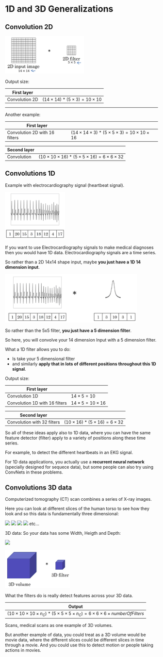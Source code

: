 # 1D and 3D Generalizations

## Convolution 2D

![](img/screenshot_from_2019-03-01_13-06-26.png)

Output size:

| First layer |    |
|-------------|----|
| Convolution 2D | $(14 \times 14)*(5 \times 3)=10\times{10}$ |

----

Another example:

| First layer |    |
|-------------|----|
| Convolution 2D with 16 filters | $(14 \times 14 \times 3)*(5 \times 5 \times 3)=10 \times 10 \times 16$ |

| Second layer |    |
|--------------|----|
| Convolution | $(10 \times 10 \times 16)*(5 \times 5 \times 16)= 6 \times 6 \times 32$ |

## Convolutions 1D

Example with electrocardiography signal (heartbeat signal).

![](img/screenshot_from_2019-03-01_17-22-15.png)

If you want to use Electrocardiography signals to make medical diagnoses then you would have 1D data. Electrocardiography signals are a time series.

So rather than a 2D 14x14 shape input, maybe **you just have a 1D 14 dimension input**.

![](img/screenshot_from_2019-03-01_13-07-44.png)

So rather than the 5x5 filter, **you just have a 5 
dimension filter**.

So here, you will convolve your 14 dimension Input with a 5 dimension filter.

What a 1D filter allows you to do:

- Is take your 5 dimensional filter 
- and similarly **apply that in lots of different positions throughout this 1D signal**. 

Output size:

| First layer |    |
|-------------|----|
| Convolution 1D | $14*5=10$ |
| Convolution 1D with 16 filters | $14*5=10 \times 16$ |

| Second layer |    |
|--------------|----|
| Convolution with 32 filters | $(10 \times 16)*(5 \times 16) =6 \times 32$ |

So all of these ideas apply also to 1D data, where you can have the same feature detector (filter) apply to a variety of positions along these time series. 

For example, to detect the different heartbeats in an EKG signal.

For 1D data applications, you actually use a **recurrent neural network** (specially designed for sequece data), but some people can also try using ConvNets in these problems.

## Convolutions 3D data

Computerized tomography (CT) scan combines a series of X-ray images.

Here you can look at different slices of the human torso to see how they look and so this data is fundamentally three dimensional:

<img src="../img/screenshot_from_2019-03-01_20-42-37.png" width="150" />
<img src="../img/screenshot_from_2019-03-01_20-42-58.png" width="150" />
<img src="../img/screenshot_from_2019-03-01_20-43-22.png" width="155" />
<img src="../img/screenshot_from_2019-03-01_20-44-15.png" width="160" /> etc...

3D data: So your data has some Width, Heigth and Depth:

<img src="../img/cube.png" width="100" />

![](img/screenshot_from_2019-03-01_21-00-01.png)

What the filters do is really detect features across your 3D data.

| Output |
|--------|
| $(10 \times 10 \times 10 \times n_C)*(5 \times 5 \times 5 \times n_C)=6 \times 6 \times 6 \times numberOfFilters$ |


Scans, medical scans as one example of 3D volumes.

But another example of data, you could treat as a 3D volume would be movie data, where the different slices could be different slices in time through a movie. And you could use this to detect motion or people taking actions in movies. 